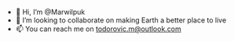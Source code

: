 - 👋 Hi, I’m @Marwilpuk
- 💞️ I’m looking to collaborate on making Earth a better place to live
- 📫 You can reach me on todorovic.m@outlook.com

<!---
Marwilpuk/Marwilpuk is a ✨ special ✨ repository because its `README.md` (this file) appears on your GitHub profile.
You can click the Preview link to take a look at your changes.
--->
